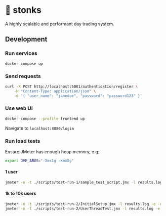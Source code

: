 # 🤑 stonks

A highly scalable and performant day trading system.

## Development

### Run services

```bash
docker compose up
```

### Send requests

```bash
curl -X POST http://localhost:5001/authentication/register \
    -H "Content-Type: application/json" \
    -d '{ "user_name": "janedoe", "password": "password123" }'
```

### Use web UI

```bash
docker compose --profile frontend up
```

Navigate to `localhost:8080/login`

### Run load tests

Ensure JMeter has enough heap memory, e.g:

```bash
export JVM_ARGS="-Xms1g -Xmx8g"
```

#### 1 user

```bash
jmeter -n -t ./scripts/test-run-1/sample_test_script.jmx -l results.log -e -o ./results
```

#### 1k to 10k users

```bash
jmeter -n -t ./scripts/test-run-2/InitialSetup.jmx -l results.log -e -o ./results
jmeter -n -t ./scripts/test-run-2/UserThreadTest.jmx -l results.log -e -o ./results
```
